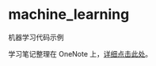 # machine_learning
机器学习代码示例

学习笔记整理在 OneNote 上，[详细点击此处](https://tonghs-my.sharepoint.com/personal/me_tonghs_com/_layouts/15/guestaccess.aspx?folderid=015e9171aa2bd4271b34bc2c7a00312a8&authkey=AUVyoDID1yBXl_n192sHdRM)。
